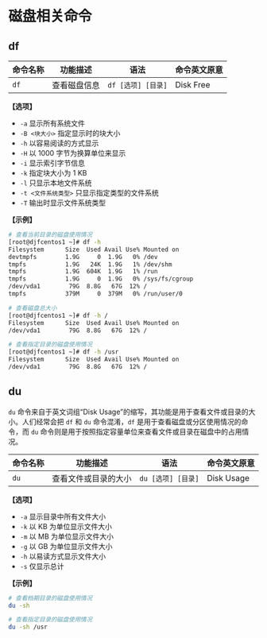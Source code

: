 # 磁盘相关命令

## df

|命令名称|功能描述|语法|命令英文原意|
|---|---|---|---|
|`df`|查看磁盘信息|`df [选项] [目录]`|Disk Free|

**【选项】**

- `-a` 显示所有系统文件
- `-B <块大小>`	指定显示时的块大小
- `-h` 以容易阅读的方式显示
- `-H` 以 1000 字节为换算单位来显示
- `-i` 显示索引字节信息
- `-k` 指定块大小为 1 KB
- `-l` 只显示本地文件系统
- `-t <文件系统类型>` 只显示指定类型的文件系统
- `-T` 输出时显示文件系统类型

**【示例】**

```bash
# 查看当前目录的磁盘使用情况
[root@djfcentos1 ~]# df -h
Filesystem      Size  Used Avail Use% Mounted on
devtmpfs        1.9G     0  1.9G   0% /dev
tmpfs           1.9G   24K  1.9G   1% /dev/shm
tmpfs           1.9G  604K  1.9G   1% /run
tmpfs           1.9G     0  1.9G   0% /sys/fs/cgroup
/dev/vda1        79G  8.8G   67G  12% /
tmpfs           379M     0  379M   0% /run/user/0
```

```bash
# 查看磁盘总大小
[root@djfcentos1 ~]# df -h /
Filesystem      Size  Used Avail Use% Mounted on
/dev/vda1        79G  8.8G   67G  12% /

# 查看指定目录的磁盘使用情况
[root@djfcentos1 ~]# df -h /usr
Filesystem      Size  Used Avail Use% Mounted on
/dev/vda1        79G  8.8G   67G  12% /
```

## du

`du` 命令来自于英文词组“Disk Usage”的缩写，其功能是用于查看文件或目录的大小。人们经常会把 `df` 和 `du` 命令混淆，`df` 是用于查看磁盘或分区使用情况的命令，而 `du` 命令则是用于按照指定容量单位来查看文件或目录在磁盘中的占用情况。

|命令名称|功能描述|语法|命令英文原意|
|---|---|---|---|
|`du`|查看文件或目录的大小|`du [选项] [目录]`|Disk Usage|

**【选项】**

- `-a` 显示目录中所有文件大小
- `-k` 以 KB 为单位显示文件大小
- `-m` 以 MB 为单位显示文件大小
- `-g` 以 GB 为单位显示文件大小
- `-h` 以易读方式显示文件大小
- `-s` 仅显示总计

**【示例】**

```bash
# 查看档期目录的磁盘使用情况
du -sh

# 查看指定目录的磁盘使用情况
du -sh /usr
```
